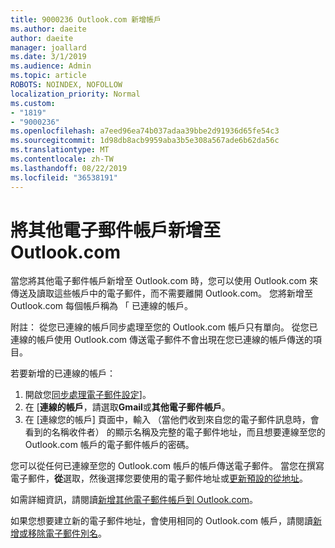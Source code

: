 ```yaml
---
title: 9000236 Outlook.com 新增帳戶
ms.author: daeite
author: daeite
manager: joallard
ms.date: 3/1/2019
ms.audience: Admin
ms.topic: article
ROBOTS: NOINDEX, NOFOLLOW
localization_priority: Normal
ms.custom:
- "1819"
- "9000236"
ms.openlocfilehash: a7eed96ea74b037adaa39bbe2d91936d65fe54c3
ms.sourcegitcommit: 1d98db8acb9959aba3b5e308a567ade6b62da56c
ms.translationtype: MT
ms.contentlocale: zh-TW
ms.lasthandoff: 08/22/2019
ms.locfileid: "36538191"
---
```

# <a name="add-your-other-email-accounts-to-outlookcom"></a>將其他電子郵件帳戶新增至 Outlook.com

當您將其他電子郵件帳戶新增至 Outlook.com 時，您可以使用 Outlook.com 來傳送及讀取這些帳戶中的電子郵件，而不需要離開 Outlook.com。 您將新增至 Outlook.com 每個帳戶稱為 「 已連線的帳戶。

附註： 從您已連線的帳戶同步處理至您的 Outlook.com 帳戶只有單向。 從您已連線的帳戶使用 Outlook.com 傳送電子郵件不會出現在您已連線的帳戶傳送的項目。

若要新增的已連線的帳戶：

1. 開啟您[同步處理電子郵件設定](https://go.microsoft.com/fwlink/?linkid=875264)]。
2. 在 [**連線的帳戶**，請選取**Gmail**或**其他電子郵件帳戶**。
3. 在 [連線您的帳戶] 頁面中，輸入 （當他們收到來自您的電子郵件訊息時，會看到的名稱收件者） 的顯示名稱及完整的電子郵件地址，而且想要連線至您的 Outlook.com 帳戶的電子郵件帳戶的密碼。

您可以從任何已連線至您的 Outlook.com 帳戶的帳戶傳送電子郵件。 當您在撰寫電子郵件，**從**選取，然後選擇您要使用的電子郵件地址或[更新預設的從地址](https://go.microsoft.com/fwlink/?linkid=875264)。

如需詳細資訊，請閱讀[新增其他電子郵件帳戶到 Outlook.com](https://support.office.com/article/c5224df4-5885-4e79-91ba-523aa743f0ba?wt.mc_id=Office_Outlook_com_Alchemy)。

如果您想要建立新的電子郵件地址，會使用相同的 Outlook.com 帳戶，請閱讀[新增或移除電子郵件別名](https://support.office.com/article/459b1989-356d-40fa-a689-8f285b13f1f2?wt.mc_id=Office_Outlook_com_Alchemy)。
